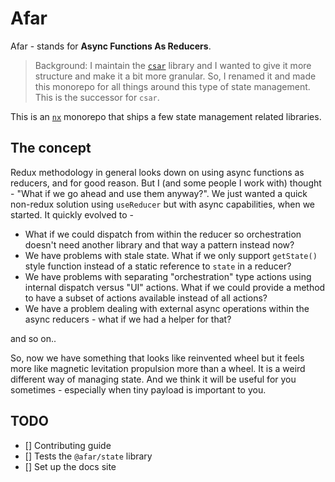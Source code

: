# Afar

Afar - stands for **Async Functions As Reducers**. 

> Background: I maintain the [`csar`](https://www.npmjs.com/package/csar) library and I wanted to give it more structure and make it a bit more granular. So, I renamed it and made this monorepo for all things around this type of state management. This is the successor for `csar`.

This is an [`nx`](https://nx.dev) monorepo that ships a few state management related libraries.

## The concept

Redux methodology in general looks down on using async functions as reducers, and for good reason. But I (and some people I work with) thought - "What if we go ahead and use them anyway?". We just wanted a quick non-redux solution using `useReducer` but with async capabilities, when we started. It quickly evolved to - 

- What if we could dispatch from within the reducer so orchestration doesn't need another library and that way a pattern instead now?
- We have problems with stale state. What if we only support `getState()` style function instead of a static reference to `state` in a reducer?
- We have problems with separating "orchestration" type actions using internal dispatch versus "UI" actions. What if we could provide a method to have a subset of actions available instead of all actions?
- We have a problem dealing with external async operations within the async reducers - what if we had a helper for that?

and so on..

So, now we have something that looks like reinvented wheel but it feels more like magnetic levitation propulsion more than a wheel. It is a weird different way of managing state. And we think it will be useful for you sometimes - especially when tiny payload is important to you.

## TODO

- [] Contributing guide
- [] Tests the `@afar/state` library
- [] Set up the docs site
